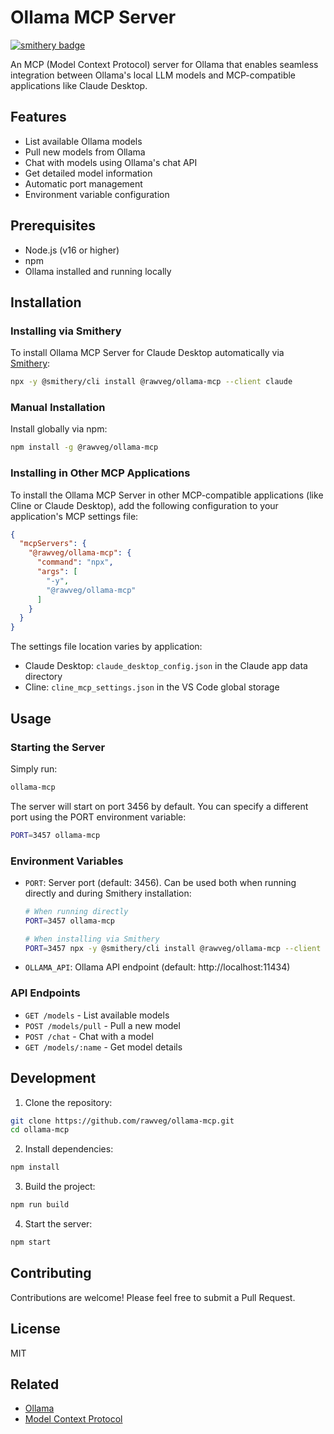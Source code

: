 # Ollama MCP Server
[![smithery badge](https://smithery.ai/badge/@rawveg/ollama-mcp)](https://smithery.ai/server/@rawveg/ollama-mcp)

An MCP (Model Context Protocol) server for Ollama that enables seamless integration between Ollama's local LLM models and MCP-compatible applications like Claude Desktop.

## Features

- List available Ollama models
- Pull new models from Ollama
- Chat with models using Ollama's chat API
- Get detailed model information
- Automatic port management
- Environment variable configuration

## Prerequisites

- Node.js (v16 or higher)
- npm
- Ollama installed and running locally

## Installation

### Installing via Smithery

To install Ollama MCP Server for Claude Desktop automatically via [Smithery](https://smithery.ai/server/@rawveg/ollama-mcp):

```bash
npx -y @smithery/cli install @rawveg/ollama-mcp --client claude
```

### Manual Installation
Install globally via npm:

```bash
npm install -g @rawveg/ollama-mcp
```

### Installing in Other MCP Applications

To install the Ollama MCP Server in other MCP-compatible applications (like Cline or Claude Desktop), add the following configuration to your application's MCP settings file:

```json
{
  "mcpServers": {
    "@rawveg/ollama-mcp": {
      "command": "npx",
      "args": [
        "-y",
        "@rawveg/ollama-mcp"
      ]
    }
  }
}
```

The settings file location varies by application:
- Claude Desktop: `claude_desktop_config.json` in the Claude app data directory
- Cline: `cline_mcp_settings.json` in the VS Code global storage

## Usage

### Starting the Server

Simply run:

```bash
ollama-mcp
```

The server will start on port 3456 by default. You can specify a different port using the PORT environment variable:

```bash
PORT=3457 ollama-mcp
```

### Environment Variables

- `PORT`: Server port (default: 3456). Can be used both when running directly and during Smithery installation:
  ```bash
  # When running directly
  PORT=3457 ollama-mcp

  # When installing via Smithery
  PORT=3457 npx -y @smithery/cli install @rawveg/ollama-mcp --client claude
  ```
- `OLLAMA_API`: Ollama API endpoint (default: http://localhost:11434)

### API Endpoints

- `GET /models` - List available models
- `POST /models/pull` - Pull a new model
- `POST /chat` - Chat with a model
- `GET /models/:name` - Get model details

## Development

1. Clone the repository:
```bash
git clone https://github.com/rawveg/ollama-mcp.git
cd ollama-mcp
```

2. Install dependencies:
```bash
npm install
```

3. Build the project:
```bash
npm run build
```

4. Start the server:
```bash
npm start
```

## Contributing

Contributions are welcome! Please feel free to submit a Pull Request.

## License

MIT

## Related

- [Ollama](https://ollama.ai)
- [Model Context Protocol](https://github.com/anthropics/model-context-protocol)
